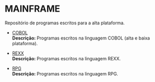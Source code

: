 # MAINFRAME

Repositório de programas escritos para a alta plataforma. 
<br />

* [COBOL](https://github.com/fermyno/mainframe/tree/main/COBOL)  
  **Descrição:** Programas escritos na linguagem COBOL (alta e baixa plataforma).  

* [REXX](https://github.com/fermyno/mainframe/tree/main/REXX)  
  **Descrição:** Programas escritos na linguagem REXX.  

* [RPG](https://github.com/fermyno/mainframe/tree/main/RPG)  
  **Descrição:** Programas escritos na linguagem RPG.  

